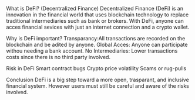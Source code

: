 What is DeFi?
(Decentralized Finance)
Decentralized Finance (DeFi) is an innovation in the financial world that uses blockchain technology to replace traditional intermediaries  such as bank or brokers. With DeFi, anyone can acces financial sevices with just an internet connection and a crypto wallet.

Why is DeFi important?
Transparancy:All transactions are recorded on the blockchain and be adited by anyone.
Global Acces: Anyone can participate withou needing a bank account. 
No Intermediaries: Lower transactions costs since there is no third party involved.

Risk in DeFi
Smart contract bugs
Crypto price volatility 
Scams or rug-pulls

Conclusion
DeFi is a big step toward a more open, trasparant, and inclusive financial system. However users must still be careful and aware of the risks involved. 
